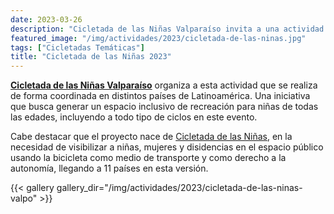 ```yaml
---
date: 2023-03-26
description: "Cicletada de las Niñas Valparaíso invita a una actividad para difundir la bicicleta como herramienta de empoderamiento femenino"
featured_image: "/img/actividades/2023/cicletada-de-las-ninas.jpg"
tags: ["Cicletadas Temáticas"]
title: "Cicletada de las Niñas 2023"
---
```



**[Cicletada de las Niñas Valparaíso](https://www.instagram.com/cicletadadelasninasvalpo/)** organiza a esta actividad que se realiza de forma coordinada en distintos países de Latinoamérica. Una iniciativa que busca generar un espacio inclusivo de recreación para niñas de todas las edades, incluyendo a todo tipo de ciclos en este evento.

Cabe destacar que el proyecto nace de [Cicletada de las Niñas](https://www.instagram.com/cicletadadelasninas), en la necesidad de visibilizar a niñas, mujeres y disidencias en el espacio público usando la bicicleta como medio de transporte y como derecho a la autonomía, llegando a 11 países en esta versión.

{{< gallery gallery_dir="/img/actividades/2023/cicletada-de-las-ninas-valpo" >}}
